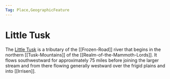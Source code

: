 ```yaml
---
Tag: Place,GeographicFeature
---
```

# Little Tusk
The [Little Tusk](https://pathfinderwiki.com/wiki/Little_Tusk) is a tributary of the [[Frozen-Road]] river that begins in the northern [[Tusk-Mountains]] of the [[Realm-of-the-Mammoth-Lords]]. It flows southwestward for approximately 75 miles before joining the larger stream and from there flowing generally westward over the frigid plains and into [[Irrisen]].